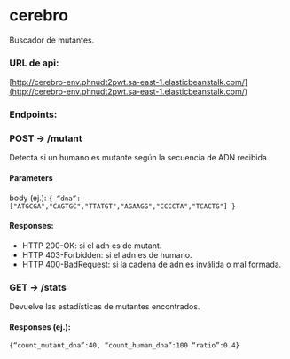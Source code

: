 # cerebro
Buscador de mutantes.

### URL de api:
[http://cerebro-env.phnudt2pwt.sa-east-1.elasticbeanstalk.com/](http://cerebro-env.phnudt2pwt.sa-east-1.elasticbeanstalk.com/)

### Endpoints: 
### POST -> /mutant 
Detecta si un humano es mutante según la secuencia de ADN recibida.
#### Parameters
body (ej.): `{ “dna”:["ATGCGA","CAGTGC","TTATGT","AGAAGG","CCCCTA","TCACTG"] }`

#### Responses:
* HTTP 200-OK: si el adn es de mutant.
* HTTP 403-Forbidden: si el adn es de humano.
* HTTP 400-BadRequest: si la cadena de adn es inválida o mal formada.

### GET -> /stats 
Devuelve las estadísticas de mutantes encontrados.

#### Responses (ej.):
`{“count_mutant_dna”:40, “count_human_dna”:100 “ratio”:0.4}`
